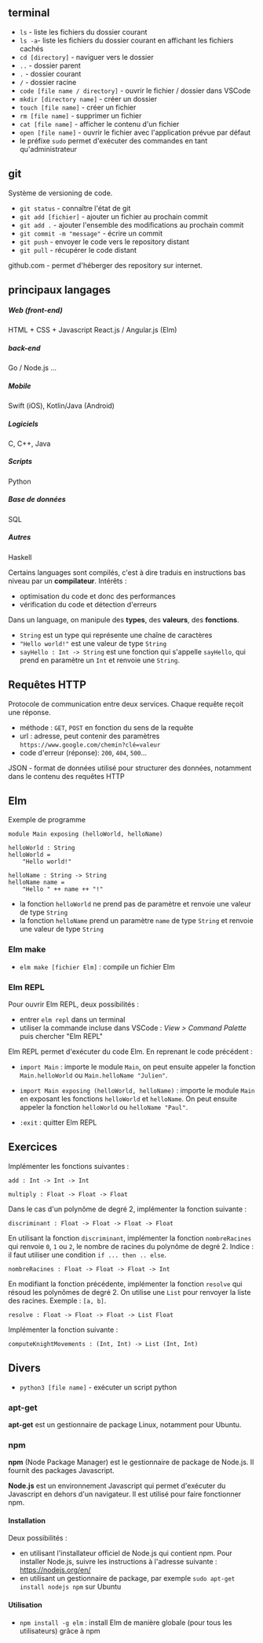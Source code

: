 ## terminal

- `ls` -  liste les fichiers du dossier courant
- `ls -a`- liste les fichiers du dossier courant en affichant les fichiers cachés
- `cd [directory]` - naviguer vers le dossier
- `..` - dossier parent
- `.` - dossier courant
- `/` - dossier racine
- `code [file name / directory]` - ouvrir le fichier / dossier dans VSCode
- `mkdir [directory name]` - créer un dossier
- `touch [file name]` - créer un fichier
- `rm [file name]` - supprimer un fichier
- `cat [file name]` - afficher le contenu d'un fichier
- `open [file name]` - ouvrir le fichier avec l'application prévue par défaut
- le préfixe `sudo` permet d'exécuter des commandes en tant qu'administrateur
 
## git

Système de versioning de code.

- `git status` - connaître l'état de git
- `git add [fichier]` - ajouter un fichier au prochain commit
- `git add .` - ajouter l'ensemble des modifications au prochain commit
- `git commit -m "message"` - écrire un commit
- `git push` - envoyer le code vers le repository distant
- `git pull` - récupérer le code distant

github.com - permet d'héberger des repository sur internet.

## principaux langages

##### Web (front-end)
HTML + CSS + Javascript
React.js / Angular.js
(Elm)

##### back-end
Go / Node.js ...

##### Mobile
Swift (iOS), Kotlin/Java (Android)

##### Logiciels
C, C++, Java

##### Scripts
Python

##### Base de données
SQL

##### Autres
Haskell

Certains languages sont compilés, c'est à dire traduis en instructions bas niveau par un **compilateur**. Intérêts :
- optimisation du code et donc des performances
- vérification du code et détection d'erreurs

Dans un language, on manipule des **types**, des **valeurs**, des **fonctions**.
- `String` est un type qui représente une chaîne de caractères
- `"Hello world!"` est une valeur de type `String`
- `sayHello : Int -> String` est une fonction qui s'appelle `sayHello`, qui prend en paramètre un `Int` et renvoie une `String`.
## Requêtes HTTP

Protocole de communication entre deux services. Chaque requête reçoit une réponse.

- méthode : `GET`, `POST` en fonction du sens de la requête
- url : adresse, peut contenir des paramètres `https://www.google.com/chemin?clé=valeur`
- code d'erreur (réponse): `200`, `404`, `500`...

JSON - format de données utilisé pour structurer des données, notamment dans le contenu des requêtes HTTP

## Elm

Exemple de programme
```
module Main exposing (helloWorld, helloName)

helloWorld : String
helloWorld =
    "Hello world!"

helloName : String -> String
helloName name =
    "Hello " ++ name ++ "!"
```
- la fonction `helloWorld` ne prend pas de paramètre et renvoie une valeur de type `String`
- la fonction `helloName` prend un paramètre `name` de type `String` et renvoie une valeur de type `String`


### Elm make

- `elm make [fichier Elm]` : compile un fichier Elm

### Elm REPL

Pour ouvrir Elm REPL, deux possibilités :
- entrer `elm repl` dans un terminal
- utiliser la commande incluse dans VSCode : *View > Command Palette* puis chercher "Elm REPL"

Elm REPL permet d'exécuter du code Elm. En reprenant le code précédent :
- `import Main` : importe le module `Main`, on peut ensuite appeler la fonction `Main.helloWorld` ou `Main.helloName "Julien"`.
- `import Main exposing (helloWorld, helloName)` : importe le module `Main` en exposant les fonctions `helloWorld` et `helloName`. On peut ensuite appeler la fonction `helloWorld` ou `helloName "Paul"`.

- `:exit` : quitter Elm REPL


## Exercices

Implémenter les fonctions suivantes :
```
add : Int -> Int -> Int
```
```
multiply : Float -> Float -> Float
```

Dans le cas d'un polynôme de degré 2, implémenter la fonction suivante :
```
discriminant : Float -> Float -> Float -> Float
```
En utilisant la fonction `discriminant`, implémenter la fonction `nombreRacines` qui renvoie `0`, `1` ou `2`, le nombre de racines du polynôme de degré 2. Indice : il faut utiliser une condition `if ... then .. else`.
```
nombreRacines : Float -> Float -> Float -> Int
```
En modifiant la fonction précédente, implémenter la fonction `resolve` qui résoud les polynômes de degré 2. On utilise une `List` pour renvoyer la liste des racines. Exemple : `[a, b]`.
```
resolve : Float -> Float -> Float -> List Float
```

Implémenter la fonction suivante :

```
computeKnightMovements : (Int, Int) -> List (Int, Int)
```

## Divers

- `python3 [file name]` - exécuter un script python

### apt-get

**apt-get** est un gestionnaire de package Linux, notamment pour Ubuntu.

### npm

**npm** (Node Package Manager) est le gestionnaire de package de Node.js. Il fournit des packages Javascript.

**Node.js** est un environnement Javascript qui permet d'exécuter du Javascript en dehors d'un navigateur. Il est utilisé pour faire fonctionner npm.

#### Installation

Deux possibilités :

- en utilisant l'installateur officiel de Node.js qui contient npm. Pour installer Node.js, suivre les instructions à l'adresse suivante : https://nodejs.org/en/
- en utilisant un gestionnaire de package, par exemple `sudo apt-get install nodejs npm` sur Ubuntu

#### Utilisation

- `npm install -g elm` : install Elm de manière globale (pour tous les utilisateurs) grâce à npm